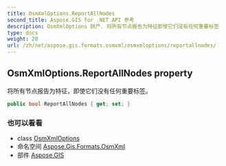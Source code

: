 ```yaml
---
title: OsmXmlOptions.ReportAllNodes
second_title: Aspose.GIS for .NET API 参考
description: OsmXmlOptions 财产. 将所有节点报告为特征即使它们没有任何重要标签
type: docs
weight: 20
url: /zh/net/aspose.gis.formats.osmxml/osmxmloptions/reportallnodes/
---
```

## OsmXmlOptions.ReportAllNodes property

将所有节点报告为特征，即使它们没有任何重要标签。

```csharp
public bool ReportAllNodes { get; set; }
```

### 也可以看看

* class [OsmXmlOptions](../)
* 命名空间 [Aspose.Gis.Formats.OsmXml](../../osmxmloptions/)
* 部件 [Aspose.GIS](../../../)



